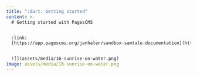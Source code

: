 ```yaml
---
title: ":dart: Getting started"
content: >-
  # Getting started with PagesCMS


  :link:
  [https://app.pagescms.org/janhalen/sandbox-samtale-documentation](https://app.pagescms.org/janhalen/sandbox-samtale-documentation)


  ![](assets/media/16-sunrise-on-water.png)
image: assets/media/16-sunrise-on-water.png
---
```

